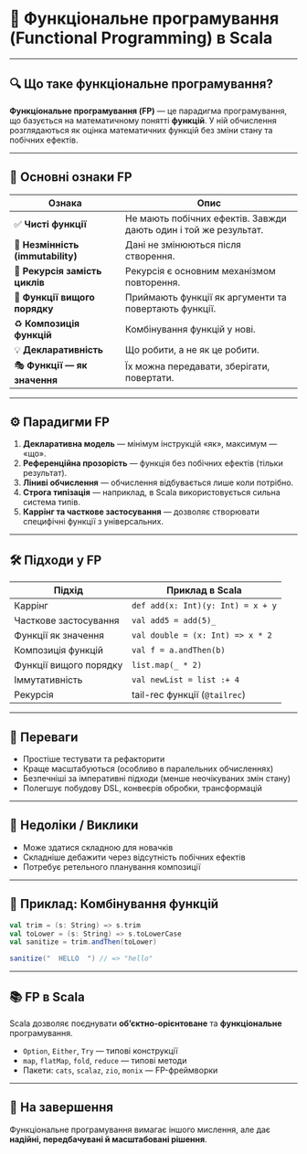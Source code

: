 # 📘 Функціональне програмування (Functional Programming) в Scala

---

## 🔍 Що таке функціональне програмування?

**Функціональне програмування (FP)** — це парадигма програмування, що базується на математичному понятті **функцій**. У ній обчислення розглядаються як оцінка математичних функцій без зміни стану та побічних ефектів.

---

## 🧬 Основні ознаки FP

| Ознака                         | Опис                                                                 |
|-------------------------------|----------------------------------------------------------------------|
| ✅ **Чисті функції**           | Не мають побічних ефектів. Завжди дають один і той же результат.   |
| 🧾 **Незмінність (immutability)** | Дані не змінюються після створення.                                |
| 🔁 **Рекурсія замість циклів**  | Рекурсія є основним механізмом повторення.                         |
| 🔗 **Функції вищого порядку**  | Приймають функції як аргументи та повертають функції.              |
| ♻ **Композиція функцій**       | Комбінування функцій у нові.                                        |
| 💡 **Декларативність**         | Що робити, а не як це робити.                                      |
| 🎭 **Функції — як значення**   | Їх можна передавати, зберігати, повертати.                         |

---

## ⚙ Парадигми FP

1. **Декларативна модель** — мінімум інструкцій «як», максимум — «що».
2. **Референційна прозорість** — функція без побічних ефектів (тільки результат).
3. **Ліниві обчислення** — обчислення відбувається лише коли потрібно.
4. **Строга типізація** — наприклад, в Scala використовується сильна система типів.
5. **Каррінг та часткове застосування** — дозволяє створювати специфічні функції з універсальних.

---

## 🛠 Підходи у FP

| Підхід                        | Приклад в Scala |
|------------------------------|------------------|
| Каррінг                      | `def add(x: Int)(y: Int) = x + y` |
| Часткове застосування        | `val add5 = add(5)_`              |
| Функції як значення          | `val double = (x: Int) => x * 2`  |
| Композиція функцій           | `val f = a.andThen(b)`            |
| Функції вищого порядку       | `list.map(_ * 2)`                 |
| Іммутативність               | `val newList = list :+ 4`         |
| Рекурсія                     | tail-rec функції (`@tailrec`)     |

---

## 🧠 Переваги

- Простіше тестувати та рефакторити
- Краще масштабуються (особливо в паралельних обчисленнях)
- Безпечніші за імперативні підходи (менше неочікуваних змін стану)
- Полегшує побудову DSL, конвеєрів обробки, трансформацій

---

## 🧱 Недоліки / Виклики

- Може здатися складною для новачків
- Складніше дебажити через відсутність побічних ефектів
- Потребує ретельного планування композиції

---

## 🧩 Приклад: Комбінування функцій

```scala
val trim = (s: String) => s.trim
val toLower = (s: String) => s.toLowerCase
val sanitize = trim.andThen(toLower)

sanitize("  HELLO  ") // => "hello"
```

---

## 📚 FP в Scala

Scala дозволяє поєднувати **об’єктно-орієнтоване** та **функціональне** програмування.

- `Option`, `Either`, `Try` — типові конструкції
- `map`, `flatMap`, `fold`, `reduce` — типові методи
- Пакети: `cats`, `scalaz`, `zio`, `monix` — FP-фреймворки

---

## 📌 На завершення

Функціональне програмування вимагає іншого мислення, але дає **надійні, передбачувані й масштабовані рішення**.